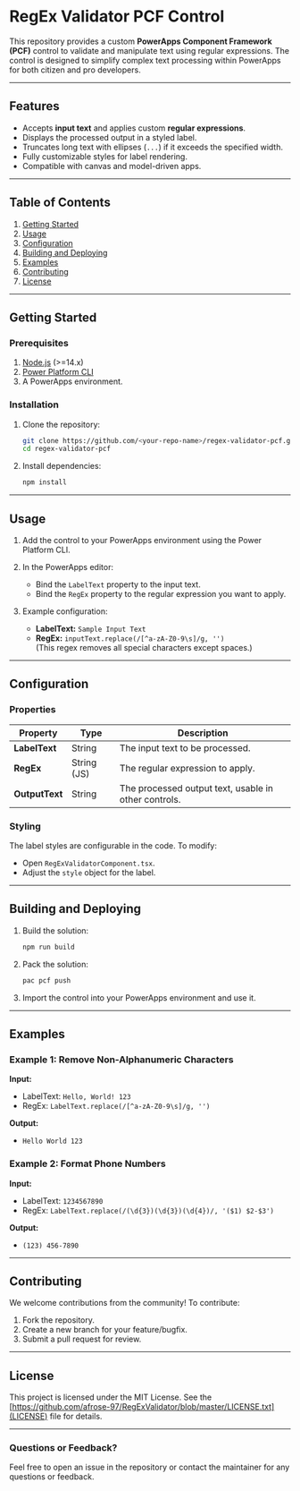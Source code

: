 
# RegEx Validator PCF Control

This repository provides a custom **PowerApps Component Framework (PCF)** control to validate and manipulate text using regular expressions. The control is designed to simplify complex text processing within PowerApps for both citizen and pro developers.

---

## Features

- Accepts **input text** and applies custom **regular expressions**.
- Displays the processed output in a styled label.
- Truncates long text with ellipses (`...`) if it exceeds the specified width.
- Fully customizable styles for label rendering.
- Compatible with canvas and model-driven apps.

---

## Table of Contents

1. [Getting Started](#getting-started)
2. [Usage](#usage)
3. [Configuration](#configuration)
4. [Building and Deploying](#building-and-deploying)
5. [Examples](#examples)
6. [Contributing](#contributing)
7. [License](#license)

---

## Getting Started

### Prerequisites

1. [Node.js](https://nodejs.org/) (>=14.x)
2. [Power Platform CLI](https://learn.microsoft.com/en-us/power-platform/developer/cli/overview)
3. A PowerApps environment.

### Installation

1. Clone the repository:
   ```bash
   git clone https://github.com/<your-repo-name>/regex-validator-pcf.git
   cd regex-validator-pcf
   ```

2. Install dependencies:
   ```bash
   npm install
   ```

---

## Usage

1. Add the control to your PowerApps environment using the Power Platform CLI.

2. In the PowerApps editor:
   - Bind the `LabelText` property to the input text.
   - Bind the `RegEx` property to the regular expression you want to apply.

3. Example configuration:
   - **LabelText:** `Sample Input Text`
   - **RegEx:** `inputText.replace(/[^a-zA-Z0-9\s]/g, '')`  
     (This regex removes all special characters except spaces.)

---

## Configuration

### Properties

| Property       | Type          | Description                                         |
|----------------|---------------|-----------------------------------------------------|
| **LabelText**  | String        | The input text to be processed.                    |
| **RegEx**      | String (JS)   | The regular expression to apply.                   |
| **OutputText** | String        | The processed output text, usable in other controls.|

### Styling

The label styles are configurable in the code. To modify:
- Open `RegExValidatorComponent.tsx`.
- Adjust the `style` object for the label.

---

## Building and Deploying

1. Build the solution:
   ```bash
   npm run build
   ```

2. Pack the solution:
   ```bash
   pac pcf push
   ```

3. Import the control into your PowerApps environment and use it.

---

## Examples

### Example 1: Remove Non-Alphanumeric Characters

**Input:**
- LabelText: `Hello, World! 123`
- RegEx: `LabelText.replace(/[^a-zA-Z0-9\s]/g, '')`

**Output:**
- `Hello World 123`

### Example 2: Format Phone Numbers

**Input:**
- LabelText: `1234567890`
- RegEx: `LabelText.replace(/(\d{3})(\d{3})(\d{4})/, '($1) $2-$3')`

**Output:**
- `(123) 456-7890`

---

## Contributing

We welcome contributions from the community! To contribute:
1. Fork the repository.
2. Create a new branch for your feature/bugfix.
3. Submit a pull request for review.

---

## License

This project is licensed under the MIT License. See the [https://github.com/afrose-97/RegExValidator/blob/master/LICENSE.txt](LICENSE) file for details.

---

### Questions or Feedback?

Feel free to open an issue in the repository or contact the maintainer for any questions or feedback.
